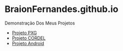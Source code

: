 # BraionFernandes.github.io
 Demonstração Dos Meus Projetos

<ul>
    <li><a href="https://braionfernandes.github.io/PXG/PokeXGames.html">Projeto PXG</a></li>
    <li><a href="https://braionfernandes.github.io/CORDEL/Principal.html">Projeto CORDEL</a></li>
    <li><a href="https://braionfernandes.github.io/Android/android.html">Projeto Android</a></li>
</ul>